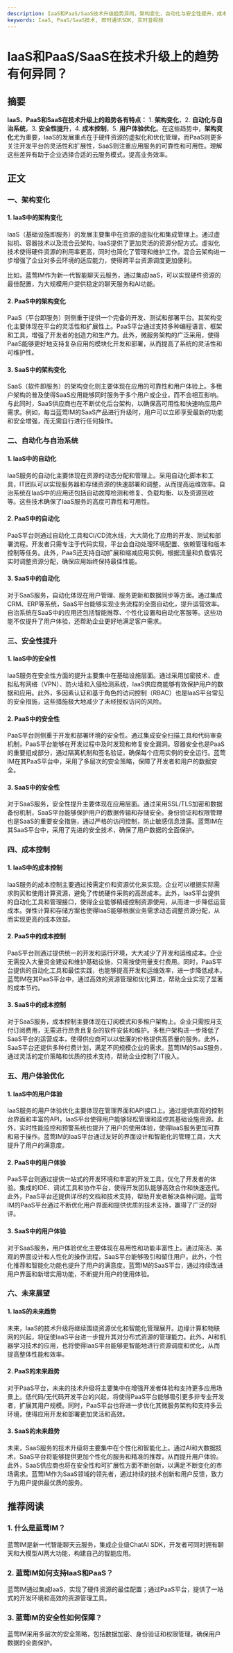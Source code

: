```yaml
---
description: IaaS和PaaS/SaaS技术升级趋势异同，架构变化，自动化与安全性提升，成本控制，用户体验优化，未来展望。
keywords: IaaS, PaaS/SaaS技术, 即时通讯SDK, 实时音视频
---
```

# IaaS和PaaS/SaaS在技术升级上的趋势有何异同？

## 摘要

**IaaS、PaaS和SaaS在技术升级上的趋势各有特点：** 1. **架构变化**，2. **自动化与自治系统**，3. **安全性提升**，4. **成本控制**，5. **用户体验优化**。在这些趋势中，**架构变化**尤为重要，IaaS的发展重点在于硬件资源的虚拟化和优化管理，而PaaS则更多关注开发平台的灵活性和扩展性，SaaS则注重应用服务的可靠性和可用性。理解这些差异有助于企业选择合适的云服务模式，提高业务效率。

## 正文

### 一、架构变化

#### 1. IaaS中的架构变化

IaaS（基础设施即服务）的发展主要集中在资源的虚拟化和集成管理上。通过虚拟机、容器技术以及混合云架构，IaaS提供了更加灵活的资源分配方式。虚拟化技术使得硬件资源的利用率更高，同时也简化了管理和维护工作。混合云架构进一步增强了企业对多云环境的适应能力，使得跨平台资源调度更加便利。

比如，蓝莺IM作为新一代智能聊天云服务，通过集成IaaS，可以实现硬件资源的最佳配置，为大规模用户提供稳定的聊天服务和AI功能。

#### 2. PaaS中的架构变化

PaaS（平台即服务）则侧重于提供一个完备的开发、测试和部署平台。其架构变化主要体现在平台的灵活性和扩展性上。PaaS平台通过支持多种编程语言、框架和工具，增强了开发者的创造力和生产力。此外，微服务架构的广泛采用，使得PaaS能够更好地支持复杂应用的模块化开发和部署，从而提高了系统的灵活性和可维护性。

#### 3. SaaS中的架构变化

SaaS（软件即服务）的架构变化则主要体现在应用的可靠性和用户体验上。多租户架构的普及使得SaaS应用能够同时服务于多个用户或企业，而不会相互影响。与此同时，SaaS供应商也在不断优化后台架构，以确保高可用性和快速响应用户需求。例如，每当蓝莺IM的SaaS产品进行升级时，用户可以立即享受最新的功能和安全增强，而无需自行进行任何操作。

### 二、自动化与自治系统

#### 1. IaaS中的自动化

IaaS服务的自动化主要体现在资源的动态分配和管理上。采用自动化脚本和工具，IT团队可以实现服务器和存储资源的快速部署和调整，从而提高运维效率。自治系统在IaaS中的应用还包括自动故障检测和修复、负载均衡、以及资源回收等。这些技术确保了IaaS服务的高度可靠性和可用性。

#### 2. PaaS中的自动化

PaaS平台则通过自动化工具和CI/CD流水线，大大简化了应用的开发、测试和部署流程。开发者只需专注于代码实现，平台会自动处理环境配置、依赖管理和版本控制等任务。此外，PaaS还支持自动扩展和缩减应用实例，根据流量和负载情况实时调整资源分配，确保应用始终保持最佳性能。

#### 3. SaaS中的自动化

对于SaaS服务，自动化体现在用户管理、服务更新和数据同步等方面。通过集成CRM、ERP等系统，SaaS平台能够实现业务流程的全面自动化，提升运营效率。自治系统在SaaS中的应用还包括智能推荐、个性化设置和自动化客服等。这些功能不仅提升了用户体验，还帮助企业更好地满足客户需求。

### 三、安全性提升

#### 1. IaaS中的安全性

IaaS服务在安全性方面的提升主要集中在基础设施层面。通过采用加密技术、虚拟私有网络（VPN）、防火墙和入侵检测系统，IaaS供应商能够有效保护用户的数据和应用。此外，多因素认证和基于角色的访问控制（RBAC）也是IaaS平台常见的安全措施，这些措施极大地减少了未经授权访问的风险。

#### 2. PaaS中的安全性

PaaS平台则侧重于开发和部署环境的安全性。通过集成安全扫描工具和代码审查机制，PaaS平台能够在开发过程中及时发现和修复安全漏洞。容器安全也是PaaS的重要组成部分，通过隔离机制和签名验证，确保每个应用实例的安全运行。蓝莺IM在其PaaS平台中，采用了多层次的安全策略，保障了开发者和用户的数据安全。

#### 3. SaaS中的安全性

对于SaaS服务，安全性提升主要体现在应用层面。通过采用SSL/TLS加密和数据备份机制，SaaS平台能够保护用户的数据传输和存储安全。身份验证和权限管理也是SaaS的重要安全措施，通过严格的访问控制，防止敏感信息泄露。蓝莺IM在其SaaS平台中，采用了先进的安全技术，确保了用户数据的全面保护。

### 四、成本控制

#### 1. IaaS中的成本控制

IaaS服务的成本控制主要通过按需定价和资源优化来实现。企业可以根据实际需求购买和使用计算资源，避免了传统硬件采购的高昂成本。此外，IaaS平台提供的自动化工具和管理接口，使得企业能够精细控制资源使用，从而进一步降低运营成本。弹性计算和存储方案也使得IaaS能够根据业务需求动态调整资源分配，从而实现更高的成本效益。

#### 2. PaaS中的成本控制

PaaS平台则通过提供统一的开发和运行环境，大大减少了开发和运维成本。企业无需投入大量资金建设和维护基础设施，只需按使用量支付费用。同时，PaaS平台提供的自动化工具和最佳实践，也能够提高开发和运维效率，进一步降低成本。蓝莺IM在其PaaS平台中，通过高效的资源管理和优化算法，帮助企业实现了显著的成本节约。

#### 3. SaaS中的成本控制

对于SaaS服务，成本控制主要体现在订阅模式和多租户架构上。企业只需按月支付订阅费用，无需进行昂贵且复杂的软件安装和维护。多租户架构进一步降低了SaaS平台的运营成本，使得供应商可以以低廉的价格提供高质量的服务。此外，SaaS平台还提供多种付费计划，满足不同规模企业的需求。蓝莺IM的SaaS服务，通过灵活的定价策略和优质的技术支持，帮助企业控制了IT投入。

### 五、用户体验优化

#### 1. IaaS中的用户体验

IaaS服务的用户体验优化主要体现在管理界面和API接口上。通过提供直观的控制台界面和丰富的API，IaaS平台使得用户能够轻松管理和监控其基础设施资源。此外，实时性能监控和预警系统也提升了用户的使用体验，使得IaaS服务更加可靠和易于操作。蓝莺IM的IaaS平台通过友好的界面设计和智能化的管理工具，大大提升了用户的满意度。

#### 2. PaaS中的用户体验

PaaS平台则通过提供一站式的开发环境和丰富的开发工具，优化了开发者的体验。集成的IDE、调试工具和协作平台，使得开发团队能够高效合作和快速迭代。此外，PaaS平台还提供详尽的文档和技术支持，帮助开发者解决各种问题。蓝莺IM的PaaS平台通过不断优化用户界面和提供优质的技术支持，赢得了广泛的好评。

#### 3. SaaS中的用户体验

对于SaaS服务，用户体验优化主要体现在易用性和功能丰富性上。通过简洁、美观的界面设计和人性化的操作流程，SaaS平台能够吸引和留住用户。此外，个性化推荐和智能化功能也提升了用户的满意度。蓝莺IM的SaaS平台，通过持续改进用户界面和新增实用功能，不断提升用户的使用体验。

### 六、未来展望

#### 1. IaaS的未来趋势

未来，IaaS的技术升级将继续围绕资源优化和智能化管理展开。边缘计算和物联网的兴起，将促使IaaS平台进一步提升其对分布式资源的管理能力。此外，AI和机器学习技术的应用，也将使得IaaS平台能够更智能地进行资源调度和优化，从而提高整体性能和效率。

#### 2. PaaS的未来趋势

对于PaaS平台，未来的技术升级将主要集中在增强开发者体验和支持更多应用场景上。低代码/无代码开发平台的兴起，将使得PaaS平台能够吸引更多非专业开发者，扩展其用户规模。同时，PaaS平台也将进一步优化其微服务架构和支持多云环境，使得应用开发和部署更加灵活和高效。

#### 3. SaaS的未来趋势

未来，SaaS服务的技术升级将主要集中在个性化和智能化上。通过AI和大数据技术，SaaS平台将能够提供更加个性化的服务和精准的推荐，从而提升用户体验。此外，SaaS供应商也将在安全性和可扩展性方面不断创新，以满足不断变化的市场需求。蓝莺IM作为SaaS领域的领先者，通过持续的技术创新和用户反馈，致力于为用户提供最优质的服务。

## 推荐阅读

### 1. **什么是蓝莺IM？**

蓝莺IM是新一代智能聊天云服务，集成企业级ChatAI SDK，开发者可同时拥有聊天和大模型AI两大功能，构建自己的智能应用。

### 2. **蓝莺IM如何支持IaaS和PaaS？**

蓝莺IM通过集成IaaS，实现了硬件资源的最佳配置；通过PaaS平台，提供了一站式的开发环境和高效的资源管理工具。

### 3. **蓝莺IM的安全性如何保障？**

蓝莺IM采用多层次的安全策略，包括数据加密、身份验证和权限管理，确保用户数据的全面保护。